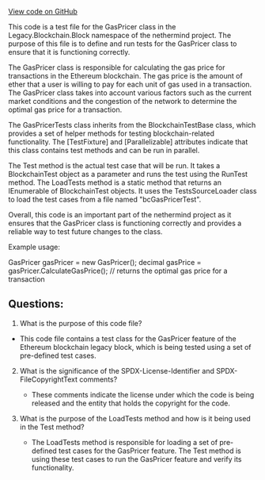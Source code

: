 [View code on GitHub](https://github.com/nethermindeth/nethermind/Ethereum.Blockchain.Block.Legacy.Test/GasPricerTests.cs)

This code is a test file for the GasPricer class in the Legacy.Blockchain.Block namespace of the nethermind project. The purpose of this file is to define and run tests for the GasPricer class to ensure that it is functioning correctly. 

The GasPricer class is responsible for calculating the gas price for transactions in the Ethereum blockchain. The gas price is the amount of ether that a user is willing to pay for each unit of gas used in a transaction. The GasPricer class takes into account various factors such as the current market conditions and the congestion of the network to determine the optimal gas price for a transaction. 

The GasPricerTests class inherits from the BlockchainTestBase class, which provides a set of helper methods for testing blockchain-related functionality. The [TestFixture] and [Parallelizable] attributes indicate that this class contains test methods and can be run in parallel. 

The Test method is the actual test case that will be run. It takes a BlockchainTest object as a parameter and runs the test using the RunTest method. The LoadTests method is a static method that returns an IEnumerable of BlockchainTest objects. It uses the TestsSourceLoader class to load the test cases from a file named "bcGasPricerTest". 

Overall, this code is an important part of the nethermind project as it ensures that the GasPricer class is functioning correctly and provides a reliable way to test future changes to the class. 

Example usage:

GasPricer gasPricer = new GasPricer();
decimal gasPrice = gasPricer.CalculateGasPrice(); // returns the optimal gas price for a transaction
## Questions: 
 1. What is the purpose of this code file?
   - This code file contains a test class for the GasPricer feature of the Ethereum blockchain legacy block, which is being tested using a set of pre-defined test cases.

2. What is the significance of the SPDX-License-Identifier and SPDX-FileCopyrightText comments?
   - These comments indicate the license under which the code is being released and the entity that holds the copyright for the code.

3. What is the purpose of the LoadTests method and how is it being used in the Test method?
   - The LoadTests method is responsible for loading a set of pre-defined test cases for the GasPricer feature. The Test method is using these test cases to run the GasPricer feature and verify its functionality.